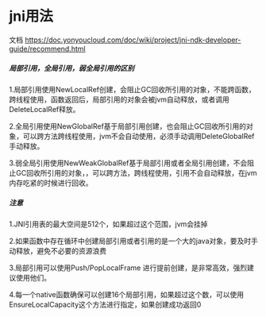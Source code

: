 # jni用法
文档 https://doc.yonyoucloud.com/doc/wiki/project/jni-ndk-developer-guide/recommend.html
##### 局部引用，全局引用，弱全局引用的区别
1.局部引用使用NewLocalRef创建，会阻止GC回收所引用的对象，不能跨函数，跨线程使用，函数返回后，局部引用的对象会被jvm自动释放，或者调用DeleteLocalRef释放。

2.全局引用使用NewGlobalRef基于局部引用创建，也会阻止GC回收所引用的对象，可以跨方法跨线程使用，jvm不会自动使用，必须手动调用DeleteGlobalRef手动释放。

3.弱全局引用使用NewWeakGlobalRef基于局部引用或者全局引用创建，不会阻止GC回收所引用的对象，，可以跨方法，跨线程使用，引用不会自动释放，在jvm内存吃紧的时候进行回收。

##### 注意
1.JNI引用表的最大空间是512个，如果超过这个范围，jvm会挂掉

2.如果函数中存在循环中创建局部引用或者引用的是一个大的java对象，要及时手动释放，避免不必要的资源浪费

3.局部引用可以使用Push/PopLocalFrame 进行提前创建，是非常高效，强烈建议使用他们。

4.每一个native函数确保可以创建16个局部引用，如果超过这个数，可以使用EnsureLocalCapacity这个方法进行指定，如果创建成功返回0
